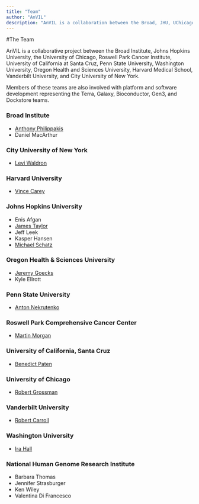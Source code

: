 ```yaml
---
title: "Team"
author: "AnVIL"
description: "AnVIL is a collaboration between the Broad, JHU, UChicago, RPCI, UCSC, Penn State, WUSTL, OHSU, Harvard Medical School, Vanderbilt & CUNY."
---
```


#The Team

<hero small>AnVIL is a collaborative project between the Broad Institute, Johns Hopkins University, the University of Chicago, Roswell Park Cancer Institute, University of California at Santa Cruz, Penn State University, Washington University, Oregon Health and Sciences University, Harvard Medical School, Vanderbilt University, and City University of New York.</hero>

Members of these teams are also involved with platform and software development representing the Terra, Galaxy, Bioconductor, Gen3, and Dockstore teams.

### Broad Institute
- [Anthony Philippakis](https://www.broadinstitute.org/bios/anthony-philippakis-0)
- Daniel MacArthur

### City University of New York
- [Levi Waldron](https://waldronlab.io)

### Harvard University
- [Vince Carey](http://vjcitn.github.io)

### Johns Hopkins University
- Enis Afgan
- [James Taylor](https://www.taylorlab.org)
- Jeff Leek
- Kasper Hansen
- [Michael Schatz](http://schatz-lab.org/)

### Oregon Health & Sciences University
- [Jeremy Goecks](https://goeckslab.org)
- Kyle Ellrott

### Penn State University
- [Anton Nekrutenko](https://nekrut.github.io/lab_site)

### Roswell Park Comprehensive Cancer Center
- [Martin Morgan](https://bioconductor.org/about/core-team)

### University of California, Santa Cruz
- [Benedict Paten](https://cgl.genomics.ucsc.edu/team)

### University of Chicago
- [Robert Grossman](http://rgrossman.com)

### Vanderbilt University
- [Robert Carroll](https://www.vumc.org/dbmi/person/robert-carroll-phd)

### Washington University
- [Ira Hall](https://www.genome.wustl.edu/research/labs/hall-lab)

### National Human Genome Research Institute
- Barbara Thomas
- Jennifer Strasburger
- Ken Wiley
- Valentina Di Francesco
